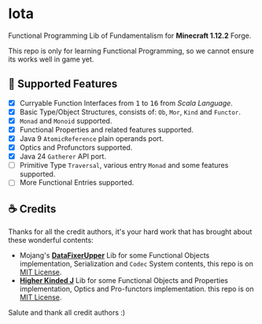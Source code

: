 # Iota

Functional Programming Lib of Fundamentalism for **Minecraft 1.12.2** Forge.

This repo is only for learning Functional Programming, so we cannot ensure its works well in game yet.

## :bookmark_tabs: Supported Features

- [x] Curryable Function Interfaces from <tt>1</tt> to <tt>16</tt> from *Scala Language*.
- [x] Basic Type/Object Structures, consists of: `Ob`, `Mor`, `Kind` and `Functor`.
- [x] `Monad` and `Monoid` supported.
- [x] Functional Properties and related features supported.
- [x] Java 9 `AtomicReference` plain operands port.
- [x] Optics and Profunctors supported.
- [x] Java 24 `Gatherer` API port.
- [ ] Primitive Type `Traversal`, various entry `Monad` and some features supported.
- [ ] More Functional Entries supported.

## :coffee: Credits

Thanks for all the credit authors, it's your hard work that has brought about these wonderful contents:

- Mojang's [**DataFixerUpper**](https://github.com/Mojang/DataFixerUpper) Lib for some Functional Objects implementation,
  Serialization and `Codec` System contents,
  this repo is on [MIT License](https://github.com/Mojang/DataFixerUpper/blob/master/LICENSE).
- [**Higher Kinded J**](https://github.com/higher-kinded-j/higher-kinded-j) Lib for some Functional Objects and Properties implementation,
  Optics and Pro-functors implementation.
  this repo is on [MIT License](https://github.com/higher-kinded-j/higher-kinded-j/blob/main/LICENSE.md).

Salute and thank all credit authors :)
